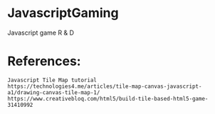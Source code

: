 # JavascriptGaming
Javascript game R &amp; D


# References:
    Javascript Tile Map tutorial
    https://technologies4.me/articles/tile-map-canvas-javascript-a1/drawing-canvas-tile-map-1/
    https://www.creativebloq.com/html5/build-tile-based-html5-game-31410992
